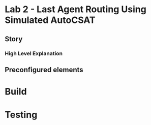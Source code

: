 # Lab 2 - Last Agent Routing Using Simulated AutoCSAT

## Story

### High Level Explanation

## Preconfigured elements

# Build

# Testing